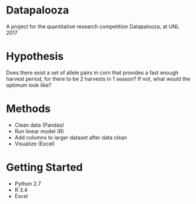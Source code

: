 # Datapalooza
A project for the quantitative research competition Datapalooza, at UNL 2017

# Hypothesis
Does there exist a set of allele pairs in corn that provides a fast enough harvest period, for there to be 2 harvests in 1 season? If not, what would the optimum look like?

# Methods
- Clean data (Pandas) 
- Run linear model (R)
- Add columns to larger dataset after data clean
- Visualize (Excel) 

# Getting Started
- Python 2.7
- R 3.4
- Excel
